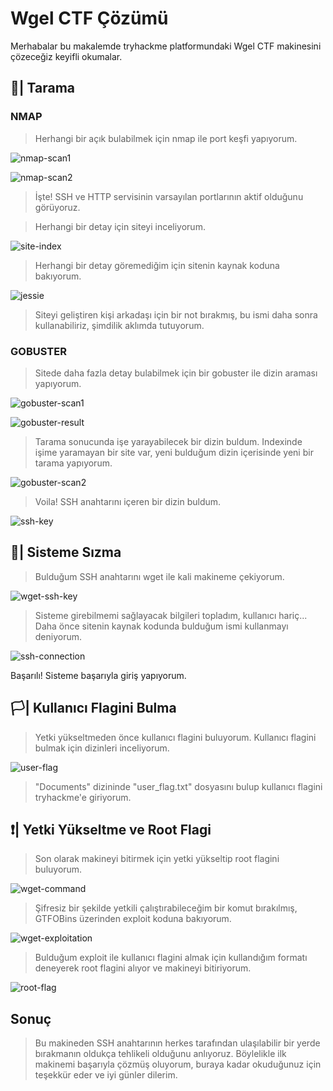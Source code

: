 # Wgel CTF Çözümü

Merhabalar bu makalemde tryhackme platformundaki Wgel CTF makinesini çözeceğiz keyifli okumalar.

## 🔎| Tarama

### NMAP

> Herhangi bir açık bulabilmek için nmap ile port keşfi yapıyorum.

![nmap-scan1](https://media.discordapp.net/attachments/1284907420228784289/1284907537975476234/Nmap-tarama.png?ex=66e856e5&is=66e70565&hm=64325950ac8d802d178b0730f555f9f82210d53a9b2ddb3730353b437e7cfcba&=&format=webp&quality=lossless&width=237&height=37 "Nmap araması")

![nmap-scan2](https://media.discordapp.net/attachments/1284907420228784289/1284907538311024671/Nmap-tarama2.png?ex=66e856e5&is=66e70565&hm=fbde4e58fa4a50da9b816788091b4e278c84524568dfc5759b2686c39933caf9&=&format=webp&quality=lossless&width=268&height=26 "Tarama sonucu")

> İşte! SSH ve HTTP servisinin varsayılan portlarının aktif olduğunu görüyoruz.


> Herhangi bir detay için siteyi inceliyorum.

![site-index](https://media.discordapp.net/attachments/1284907420228784289/1284907537455644702/Index.png?ex=66e856e5&is=66e70565&hm=e5f0b971d7fa953b07d3745ee694f72e0e4e977e19475d4302da7f3f40a1edf3&=&format=webp&quality=lossless&width=647&height=595 "Site indexi")

> Herhangi bir detay göremediğim için sitenin kaynak koduna bakıyorum.

![jessie](https://media.discordapp.net/attachments/1284907420228784289/1284907537753444483/Ipucu.png?ex=66e856e5&is=66e70565&hm=1a6f3d246406c1ab9f34acf2366197a30fd92e5ec11e36c2cfeb93dd65cd5984&=&format=webp&quality=lossless&width=279&height=12 "Jessie")

> Siteyi geliştiren kişi arkadaşı için bir not bırakmış, bu ismi daha sonra kullanabiliriz, şimdilik aklımda tutuyorum.
### GOBUSTER

> Sitede daha fazla detay bulabilmek için bir gobuster ile dizin araması yapıyorum.

![gobuster-scan1](https://media.discordapp.net/attachments/1284907420228784289/1284907554819801181/Gobuster-tarama.png?ex=66e856e9&is=66e70569&hm=a13c1e14bed1eedf955ad7a7bae28b8b9ae6d8280c559dbbb3c6a127af834f19&=&format=webp&quality=lossless&width=661&height=29 "Gobuster taraması")

![gobuster-result](https://media.discordapp.net/attachments/1284907420228784289/1284907554266284165/Gobuster-tarama2.png?ex=66e856e9&is=66e70569&hm=763681b3fa2d6c02ed485ca960ff6dae8015e8dc69c56e021513db7551237b49&=&format=webp&quality=lossless&width=505&height=52 "Tarama sonuçları")

> Tarama sonucunda işe yarayabilecek bir dizin buldum. 
> Indexinde işime yaramayan bir site var, yeni bulduğum dizin içerisinde yeni bir tarama yapıyorum.

![gobuster-scan2](https://media.discordapp.net/attachments/1284907420228784289/1284907554572599436/Gobuster-tarama3.png?ex=66e856e9&is=66e70569&hm=1f52a6ee23054abb4d61568bcefc7d461fcc9a2d42a661143fbf4cdcad3ab224&=&format=webp&quality=lossless&width=554&height=256 "2.tarama ve sonuçları")

> Voila! SSH anahtarını içeren bir dizin buldum.

![ssh-key](https://media.discordapp.net/attachments/1284907420228784289/1284912747850760192/SSH_Key.png?ex=66e85bbf&is=66e70a3f&hm=6e21ccf5b5ab81d65fba1de7e2ae5ed0668aeecd141280671ffbc19cfa0fed3e&=&format=webp&quality=lossless&width=380&height=166 "SSH anahtarı")


## 🥷| Sisteme Sızma

> Bulduğum SSH anahtarını wget ile kali makineme çekiyorum.

![wget-ssh-key](https://media.discordapp.net/attachments/1284907420228784289/1284907540127289416/Wget.png?ex=66e856e5&is=66e70565&hm=3e709d2316ded40e9c2170d3d6ce8f370e54df9237cd108417c5900d9e58025d&=&format=webp&quality=lossless&width=691&height=156 "SSH anahtarını indiriyorum")

> Sisteme girebilmemi sağlayacak bilgileri topladım, kullanıcı hariç... Daha önce sitenin kaynak kodunda bulduğum ismi kullanmayı deniyorum.

![ssh-connection](https://media.discordapp.net/attachments/1284907420228784289/1284919158555021344/SSH.png?ex=66e861b8&is=66e71038&hm=44169aadad22be8ff380f43a85846707ec45028c8d54b4c0d44f9239c03a71ab&=&format=webp&quality=lossless&width=403&height=180 "Sisteme giriş")

Başarılı! Sisteme başarıyla giriş yapıyorum.

## 🏳️| Kullanıcı Flagini Bulma
> Yetki yükseltmeden önce kullanıcı flagini buluyorum.
> Kullanıcı flagini bulmak için dizinleri inceliyorum.

![user-flag](https://media.discordapp.net/attachments/1284907420228784289/1284907539770642453/User-flag.png?ex=66e856e5&is=66e70565&hm=53ddfaaaae8c9a1c1b4e640955e80e1c66aad9a781b1662cdb6fec891618e9af&=&format=webp&quality=lossless&width=283&height=64 "Kullanıcı flagi")

> "Documents" dizininde "user_flag.txt" dosyasını bulup kullanıcı flagini tryhackme'e giriyorum.

## ❗| Yetki Yükseltme ve Root Flagi
> Son olarak makineyi bitirmek için yetki yükseltip root flagini buluyorum.

![wget-command](https://media.discordapp.net/attachments/1284907420228784289/1284907537178689616/Yetki.png?ex=66e856e5&is=66e70565&hm=ac7fda61d185ff70dcd758cf2690a7b8404ba168ed30b275d44f16d5617d77e1&=&format=webp&quality=lossless&width=722&height=87 "Açıklı komut")

> Şifresiz bir şekilde yetkili çalıştırabileceğim bir komut bırakılmış, GTFOBins üzerinden exploit koduna bakıyorum.

![wget-exploitation](https://media.discordapp.net/attachments/1284907420228784289/1284907538667536557/PrivilegeEscalation.png?ex=66e856e5&is=66e70565&hm=267536683ff2607aa63d4e8b1e5bd666bd3e2128e512e609c12e2f41fe4398ef&=&format=webp&quality=lossless&width=644&height=200 "Yetki yükseltme kodu")

> Bulduğum exploit ile kullanıcı flagini almak için kullandığım formatı deneyerek root flagini alıyor ve makineyi bitiriyorum.

![root-flag](https://media.discordapp.net/attachments/1284907420228784289/1284907539024056420/Root-Flag.png?ex=66e856e5&is=66e70565&hm=f3abac8c00264e53ce7e7fc930d6aa0922b0f833d28447cef44e43796bb255c7&=&format=webp&quality=lossless&width=715&height=52 "Root flagi")

## Sonuç
> Bu makineden SSH anahtarının herkes tarafından ulaşılabilir bir yerde bırakmanın oldukça tehlikeli olduğunu anlıyoruz.
> Böylelikle ilk makinemi başarıyla çözmüş oluyorum, buraya kadar okuduğunuz için teşekkür eder ve iyi günler dilerim.
